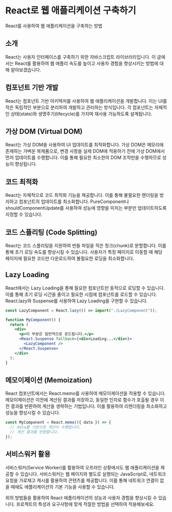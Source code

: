 # React로 웹 애플리케이션 구축하기

React를 사용하여 웹 애플리케이션을 구축하는 방법

## 소개

React는 사용자 인터페이스를 구축하기 위한 자바스크립트 라이브러리입니다. 이 글에서는 React를 활용하여 웹 애플리
속도를 높이고 사용자 경험을 향상시키는 방법에 대해 알아보겠습니다.

## 컴포넌트 기반 개발

React는 컴포넌트 기반 아키텍처를 사용하여 웹 애플리케이션을 개발합니다. 이는 UI를 작은 독립적인 부분으로 분리하여 개발하고 관리하는 방식입니다. 각 컴포넌트는 자체적인 상태(state)와 생명주기(lifecycle)를 가지며 재사용 가능하도록 설계됩니다.

## 가상 DOM (Virtual DOM)

React는 가상 DOM을 사용하여 UI 업데이트를 최적화합니다. 가상 DOM은 메모리에 존재하는 가벼운 복제품으로, 변경 사항을 실제 DOM에 적용하기 전에 가상 DOM에서 먼저 업데이트를 수행합니다. 이를 통해 필요한 최소한의 DOM 조작만을 수행하므로 성능이 향상됩니다.

## 코드 최적화

React는 자체적으로 코드 최적화 기능을 제공합니다. 이를 통해 불필요한 렌더링을 방지하고 컴포넌트의 업데이트를 최소화합니다. PureComponent나 shouldComponentUpdate를 사용하여 성능에 영향을 미치는 부분만 업데이트하도록 지정할 수 있습니다.

## 코드 스플리팅 (Code Splitting)

React는 코드 스플리팅을 지원하여 번들 파일을 작은 청크(chunk)로 분할합니다. 이를 통해 초기 로딩 속도를 향상시킬 수 있습니다. 사용자가 특정 페이지로 이동할 때 해당 페이지에 필요한 코드만 다운로드하여 불필요한 로딩을 최소화합니다.

## Lazy Loading

React에서는 Lazy Loading을 통해 필요한 컴포넌트만 동적으로 로딩할 수 있습니다. 이를 통해 초기 로딩 시간을 줄이고 필요한 시점에 컴포넌트를 로드할 수 있습니다. React.lazy와 Suspense를 사용하여 Lazy Loading을 구현할 수 있습니다.

```jsx
const LazyComponent = React.lazy(() => import("./LazyComponent"));

function MyComponent() {
  return (
    <div>
      <p>이 부분은 일반적으로 로드됩니다.</p>
      <React.Suspense fallback={<div>Loading...</div>}>
        <LazyComponent />
      </React.Suspense>
    </div>
  );
}
```

## 메모이제이션 (Memoization)

React 컴포넌트에서는 React.memo를 사용하여 메모이제이션을 적용할 수 있습니다. 메모이제이션은 이전에 계산된 결과를 저장하고, 동일한 인자로 함수가 호출될 경우 이전 결과를 반환하여 계산을 생략하는 기법입니다. 이를 활용하여 리렌더링을 최소화하고 성능을 향상시킬 수 있습니다.

```jsx
const MyComponent = React.memo(({ data }) => {
  // data를 기반으로 계산이 수행됩니다.
  // 계산 결과를 반환합니다.
});
```

## 서비스워커 활용

서비스워커(Service Worker)를 활용하여 오프라인 상황에서도 웹 애플리케이션을 제공할 수 있습니다. 서비스워커는 웹 페이지와 별도로 실행되는 JavaScript로, 네트워크 요청을 가로채고 캐시를 활용하여 콘텐츠를 제공합니다. 이를 통해 네트워크 연결이 없을 때에도 애플리케이션의 기본 기능을 사용할 수 있습니다.

위의 방법들을 활용하여 React 애플리케이션의 성능과 사용자 경험을 향상시킬 수 있습니다. 프로젝트의 특성과 요구사항에 맞게 적절한 방법을 선택하여 적용해보세요.
